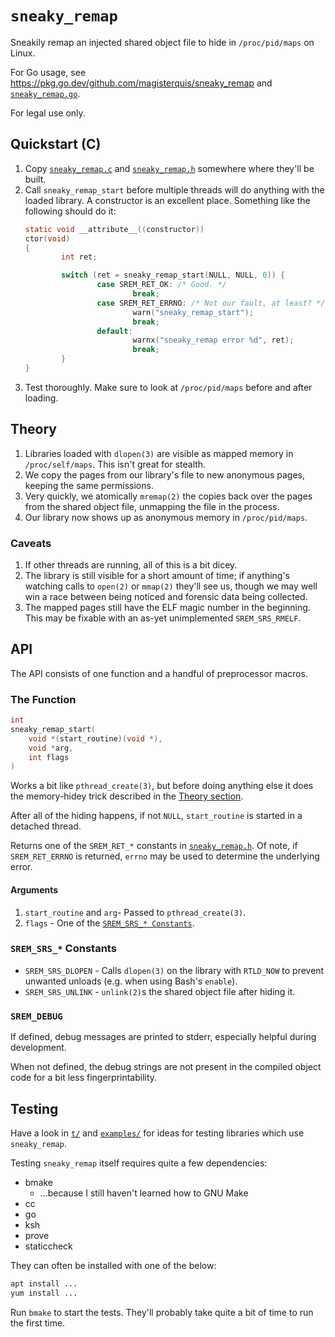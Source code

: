 `sneaky_remap`
==============
Sneakily remap an injected shared object file to hide in `/proc/pid/maps` on
Linux.

For Go usage, see https://pkg.go.dev/github.com/magisterquis/sneaky_remap and
[`sneaky_remap.go`](./sneaky_remap.go).

For legal use only.

Quickstart (C)
--------------
1. Copy [`sneaky_remap.c`](./sneaky_remap.c) and
   [`sneaky_remap.h`](./sneaky_remap.h) somewhere where they'll be built.
2. Call `sneaky_remap_start` before multiple threads will do anything with the
   loaded library.  A constructor is an excellent place.  Something like the
   following should do it:
   ```c
   static void __attribute__((constructor))
   ctor(void)
   {
           int ret;
   
           switch (ret = sneaky_remap_start(NULL, NULL, 0)) {
                   case SREM_RET_OK: /* Good. */
                           break;
                   case SREM_RET_ERRNO: /* Not our fault, at least? */
                           warn("sneaky_remap_start");
                           break;
                   default:
                           warnx("sneaky_remap error %d", ret);
                           break;
           }
   }
   ```
3. Test thoroughly.  Make sure to look at `/proc/pid/maps` before and after
   loading.

Theory
------
1. Libraries loaded with `dlopen(3)` are visible as mapped memory in
   `/proc/self/maps`.  This isn't great for stealth.
2. We copy the pages from our library's file to new anonymous pages, keeping
   the same permissions.
3. Very quickly, we atomically `mremap(2)` the copies back over the pages from
   the shared object file, unmapping the file in the process.
3. Our library now shows up as anonymous memory in `/proc/pid/maps`.

### Caveats
1. If other threads are running, all of this is a bit dicey.
2. The library is still visible for a short amount of time; if anything's
   watching calls to `open(2)` or `mmap(2)` they'll see us, though we may well
   win a race between being noticed and forensic data being collected.
3. The mapped pages still have the ELF magic number in the beginning.  This may
   be fixable with an as-yet unimplemented `SREM_SRS_RMELF`.

API
---
The API consists of one function and a handful of preprocessor macros.

### The Function
```c
int
sneaky_remap_start(
    void *(start_routine)(void *),
    void *arg,
    int flags
)
```
Works a bit like `pthread_create(3)`, but before doing anything else it does
the memory-hidey trick described in the [Theory section](#Theory).

After all of the hiding happens, if not `NULL`, `start_routine` is started in a
detached thread.

Returns one of the `SREM_RET_*` constants in
[`sneaky_remap.h`](./sneaky_remap.h).  Of note, if `SREM_RET_ERRNO` is
returned, `errno` may be used to determine the underlying error.

#### Arguments
1. `start_routine` and `arg`- Passed to `pthread_create(3)`.
2. `flags` - One of the [`SREM_SRS_* Constants`](#SREM_SRS_-Constants).

### `SREM_SRS_*` Constants
- `SREM_SRS_DLOPEN` - Calls `dlopen(3)` on the library with `RTLD_NOW` to
  prevent unwanted unloads (e.g. when using Bash's `enable`).
- `SREM_SRS_UNLINK` - `unlink(2)`s the shared object file after hiding it.

### `SREM_DEBUG`
If defined, debug messages are printed to stderr, especially helpful during
development.

When not defined, the debug strings are not present in the compiled object code
for a bit less fingerprintability.

Testing
-------
Have a look in [`t/`](./t/) and [`examples/`](./examples/) for ideas for
testing libraries which use `sneaky_remap`.

Testing `sneaky_remap` itself requires quite a few dependencies:
- bmake
  - ...because I still haven't learned how to GNU Make
- cc
- go
- ksh
- prove
- staticcheck

They can often be installed with one of the below:
```sh
apt install ...
yum install ...
```

Run `bmake` to start the tests.  They'll probably take quite a bit of time to
run the first time.
